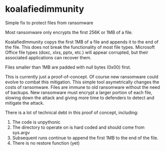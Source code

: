 # koalafiedimmunity
Simple fix to protect files from ransomware

Most ransomware only encrypts the first 256K or 1MB of a file.

KoalafiedImmunity copys the first 1MB of a file and appends it to the end of the file.  This does not break the functionality of most file types.  Microsoft Office file types (doxc, xlxs, pptx, etc.) will appear corrupted, but their associated applications can recover them.

Files smaller than 1MB are padded with null bytes (0x00) first.

This is currently just a proof-of-concept.  Of course new ransomware could evolve to combat this mitigation.  This simple tool asymetrically changes the costs of ransomware.  Files are immune to old ransomware without the need of backups.  New ransomware must encrypt a larger portion of each file, slowing down the attack and giving more time to defenders to detect and mitigate the attack.

There is a lot of technical debt in this proof of concept, including:
1. The code is unpythonic
2. The directory to operate on is hard coded and should come from sys.argv
3. Subsequent runs continue to append the first 1MB to the end of the file.
4. There is no restore function (yet)
